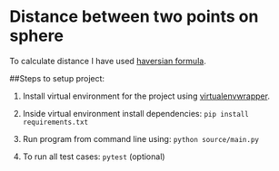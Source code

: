 # Distance between two points on sphere

To calculate distance I have used [haversian formula](https://en.wikipedia.org/wiki/Haversine_formula).


##Steps to setup project:

1. Install virtual environment for the project using
[virtualenvwrapper](https://virtualenvwrapper.readthedocs.io/).

2. Inside virtual environment install dependencies:
`pip install requirements.txt`

3. Run program from command line using: `python source/main.py`

4. To run all test cases: `pytest` (optional)
